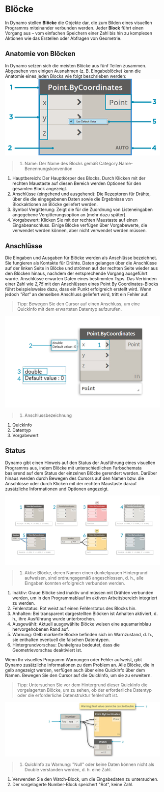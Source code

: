 # Blöcke

In Dynamo stellen **Blöcke** die Objekte dar, die zum Bilden eines visuellen Programms miteinander verbunden werden. Jeder **Block** führt einen Vorgang aus – vom einfachen Speichern einer Zahl bis hin zu komplexen Aktionen wie das Erstellen oder Abfragen von Geometrie.

## Anatomie von Blöcken

In Dynamo setzen sich die meisten Blöcke aus fünf Teilen zusammen. Abgesehen von einigen Ausnahmen (z. B. Eingabeblöcke) kann die Anatomie eines jeden Blocks wie folgt beschrieben werden: ![Aufgliederung eines Point by Coordinates-Blocks](../.gitbook/assets/00-AnatomyOfANode.png)

> 1. Name: Der Name des Blocks gemäß Category.Name-Benennungskonvention

1. Hauptbereich: Der Hauptkörper des Blocks. Durch Klicken mit der rechten Maustaste auf diesen Bereich werden Optionen für den gesamten Block angezeigt.
2. Anschlüsse (eingehend und ausgehend): Die Rezeptoren für Drähte, über die die eingegebenen Daten sowie die Ergebnisse von Blockaktionen an Blöcke geliefert werden.
3. Symbol Vergitterung: Zeigt die für die Zuordnung von Listeneingaben angegebene Vergitterungsoption an (mehr dazu später).
4. Vorgabewert: Klicken Sie mit der rechten Maustaste auf einen Eingabeanschluss. Einige Blöcke verfügen über Vorgabewerte, die verwendet werden können, aber nicht verwendet werden müssen.

## Anschlüsse

Die Eingaben und Ausgaben für Blöcke werden als Anschlüsse bezeichnet. Sie fungieren als Kontakte für Drähte. Daten gelangen über die Anschlüsse auf der linken Seite in Blöcke und strömen auf der rechten Seite wieder aus den Blöcken hinaus, nachdem der entsprechende Vorgang ausgeführt wurde. Anschlüsse erwarten Daten eines bestimmten Typs. Das Verbinden einer Zahl wie _2,75_ mit den Anschlüssen eines Point By Coordinates-Blocks führt beispielsweise dazu, dass ein Punkt erfolgreich erstellt wird. Wenn jedoch _"Rot"_ an denselben Anschluss geliefert wird, tritt ein Fehler auf.

> Tipp: Bewegen Sie den Cursor auf einen Anschluss, um eine QuickInfo mit dem erwarteten Datentyp aufzurufen.

![Anschlussbezeichnungen – Point by Coordinates](../.gitbook/assets/01-Ports.png)

> 1. Anschlussbezeichnung

1. QuickInfo
2. Datentyp
3. Vorgabewert

## Status

Dynamo gibt einen Hinweis auf den Status der Ausführung eines visuellen Programms aus, indem Blöcke mit unterschiedlichen Farbschemata basierend auf dem Status der einzelnen Blöcke gerendert werden. Darüber hinaus werden durch Bewegen des Cursors auf den Namen bzw. die Anschlüsse oder durch Klicken mit der rechten Maustaste darauf zusätzliche Informationen und Optionen angezeigt.

![Status](../.gitbook/assets/02-States2.png)

> 1. Aktiv: Blöcke, deren Namen einen dunkelgrauen Hintergrund aufweisen, sind ordnungsgemäß angeschlossen, d. h., alle Eingaben konnten erfolgreich verbunden werden.

1. Inaktiv: Graue Blöcke sind inaktiv und müssen mit Drähten verbunden werden, um in den Programmablauf im aktiven Arbeitsbereich integriert zu werden.
2. Fehlerstatus: Rot weist auf einen Fehlerstatus des Blocks hin.
3. Anhalten: Bei transparent dargestellten Blöcken ist Anhalten aktiviert, d. h., ihre Ausführung wurde unterbrochen.
4. Ausgewählt: Aktuell ausgewählte Blöcke weisen eine aquamarinblau hervorgehobenen Rand auf.
5. Warnung: Gelb markierte Blöcke befinden sich im Warnzustand, d. h., sie enthalten eventuell die falschen Datentypen.
6. Hintergrundvorschau: Dunkelgrau bedeutet, dass die Geometrievorschau deaktiviert ist.

Wenn Ihr visuelles Programm Warnungen oder Fehler aufweist, gibt Dynamo zusätzliche Informationen zu dem Problem an. Alle Blöcke, die in gelb angezeigt werden, verfügen auch über eine QuickInfo über dem Namen. Bewegen Sie den Cursor auf die QuickInfo, um sie zu erweitern.

> Tipp: Untersuchen Sie vor dem Hintergrund dieser QuickInfo die vorgelagerten Blöcke, um zu sehen, ob der erforderliche Datentyp oder die erforderliche Datenstruktur fehlerhaft ist.

![QuickInfo zu fehlerhaftem Block](../.gitbook/assets/03-WarningTooltip.jpg)

> 1. QuickInfo zu Warnung: "Null" oder keine Daten können nicht als Double verstanden werden, d. h. eine Zahl.

1. Verwenden Sie den Watch-Block, um die Eingabedaten zu untersuchen.
2. Der vorgelagerte Number-Block speichert "Rot", keine Zahl.
